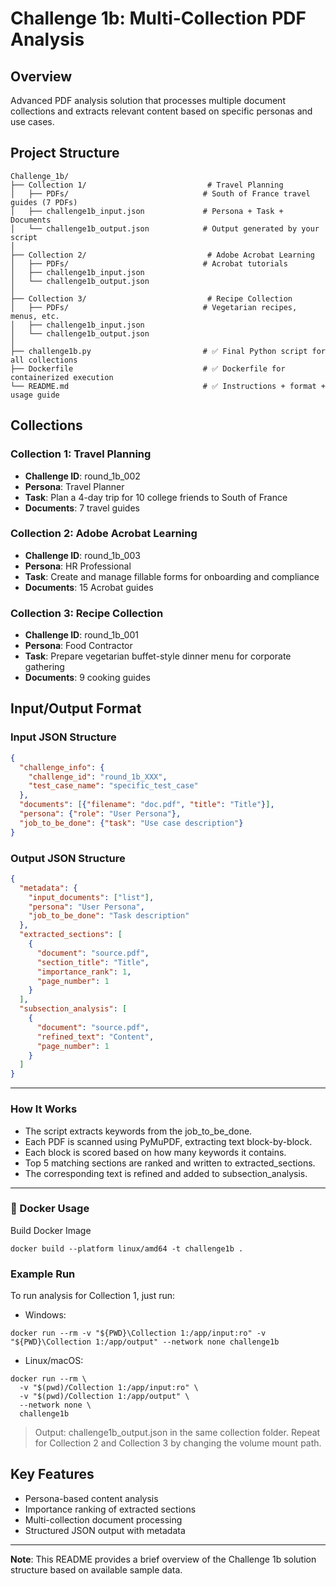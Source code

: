 # Challenge 1b: Multi-Collection PDF Analysis

## Overview
Advanced PDF analysis solution that processes multiple document collections and extracts relevant content based on specific personas and use cases.

## Project Structure
```
Challenge_1b/
├── Collection 1/                           # Travel Planning
│   ├── PDFs/                              # South of France travel guides (7 PDFs)
│   ├── challenge1b_input.json             # Persona + Task + Documents
│   └── challenge1b_output.json            # Output generated by your script
│
├── Collection 2/                           # Adobe Acrobat Learning
│   ├── PDFs/                              # Acrobat tutorials
│   ├── challenge1b_input.json
│   └── challenge1b_output.json
│
├── Collection 3/                           # Recipe Collection
│   ├── PDFs/                              # Vegetarian recipes, menus, etc.
│   ├── challenge1b_input.json
│   └── challenge1b_output.json
│
├── challenge1b.py                         # ✅ Final Python script for all collections
├── Dockerfile                             # ✅ Dockerfile for containerized execution
└── README.md                              # ✅ Instructions + format + usage guide

```

## Collections

### Collection 1: Travel Planning
- **Challenge ID**: round_1b_002
- **Persona**: Travel Planner
- **Task**: Plan a 4-day trip for 10 college friends to South of France
- **Documents**: 7 travel guides

### Collection 2: Adobe Acrobat Learning
- **Challenge ID**: round_1b_003
- **Persona**: HR Professional
- **Task**: Create and manage fillable forms for onboarding and compliance
- **Documents**: 15 Acrobat guides

### Collection 3: Recipe Collection
- **Challenge ID**: round_1b_001
- **Persona**: Food Contractor
- **Task**: Prepare vegetarian buffet-style dinner menu for corporate gathering
- **Documents**: 9 cooking guides

## Input/Output Format

### Input JSON Structure
```json
{
  "challenge_info": {
    "challenge_id": "round_1b_XXX",
    "test_case_name": "specific_test_case"
  },
  "documents": [{"filename": "doc.pdf", "title": "Title"}],
  "persona": {"role": "User Persona"},
  "job_to_be_done": {"task": "Use case description"}
}
```

### Output JSON Structure
```json
{
  "metadata": {
    "input_documents": ["list"],
    "persona": "User Persona",
    "job_to_be_done": "Task description"
  },
  "extracted_sections": [
    {
      "document": "source.pdf",
      "section_title": "Title",
      "importance_rank": 1,
      "page_number": 1
    }
  ],
  "subsection_analysis": [
    {
      "document": "source.pdf",
      "refined_text": "Content",
      "page_number": 1
    }
  ]
}
```
---
###  How It Works

- The script extracts keywords from the job_to_be_done.
- Each PDF is scanned using PyMuPDF, extracting text block-by-block.
- Each block is scored based on how many keywords it contains.
- Top 5 matching sections are ranked and written to extracted_sections.
- The corresponding text is refined and added to subsection_analysis.

---

### 🐳 Docker Usage
 Build Docker Image
```
docker build --platform linux/amd64 -t challenge1b .
```

###  Example Run
To run analysis for Collection 1, just run:
- Windows:
```
docker run --rm -v "${PWD}\Collection 1:/app/input:ro" -v "${PWD}\Collection 1:/app/output" --network none challenge1b
```
- Linux/macOS:
```
docker run --rm \
  -v "$(pwd)/Collection 1:/app/input:ro" \
  -v "$(pwd)/Collection 1:/app/output" \
  --network none \
  challenge1b
```
> Output: challenge1b_output.json in the same collection folder.
> Repeat for Collection 2 and Collection 3 by changing the volume mount path.

## Key Features
- Persona-based content analysis
- Importance ranking of extracted sections
- Multi-collection document processing
- Structured JSON output with metadata

---

**Note**: This README provides a brief overview of the Challenge 1b solution structure based on available sample data. 
